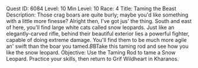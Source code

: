 Quest ID: 6084
Level: 10
Min Level: 10
Race: 4
Title: Taming the Beast
Description: Those crag boars are quite burly; maybe you'd like something with a little more finesse? Alright then, I've got jus' the thing. South and east of here, you'll find large white cats called snow leopards. Just like an elegantly-carved rifle, behind their beautiful exterior lies a powerful fighter, capable of doing extreme damage. You'll find them to be much more agile an' swift than the boar you tamed.$B$BTake this taming rod and see how you like the snow leopard.
Objective: Use the Taming Rod to tame a Snow Leopard. Practice your skills, then return to Grif Wildheart in Kharanos.
